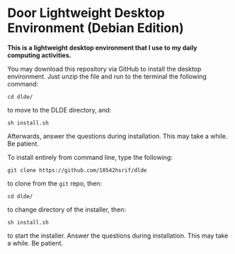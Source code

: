# Door Lightweight Desktop Environment (Debian Edition)

**This is a lightweight desktop environment that I use to my daily computing activities.**

You  may download this repository via GitHub to install the desktop environment. Just unzip the file and run to the terminal the following command:

```cd dlde/```

to move to the DLDE directory, and:

```sh install.sh```

Afterwards, answer the questions during installation. This may take a while. Be patient.

To install entirely from command line, type the following:

```git clone https://github.com/10542hsrif/dlde```

to clone from the `git` repo, then:

```cd dlde/```

to change directory of the installer, then:

```sh install.sh```

to start the installer. Answer the questions during installation. This may take a while. Be patient.
